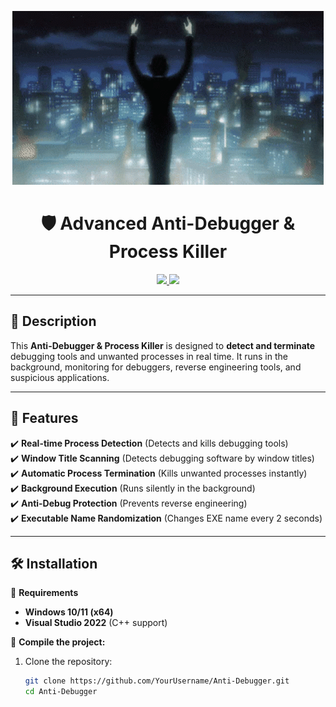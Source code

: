 <p align="center">
  <img src="https://raw.githubusercontent.com/Uwu-Kagami/Uwu-Kagami/refs/heads/main/gif/c88cc62241ed6cb2b0fb68a83e493cf9.gif">
</p>

<h1 align="center">🛡️ Advanced Anti-Debugger & Process Killer</h1>

<p align="center">
  <a href="https://raw.githubusercontent.com/YourUsername/Anti-Debugger/main/LICENSE">
    <img src="https://img.shields.io/badge/License-MIT-important">
  </a>
  <a href="https://github.com/YourUsername/Anti-Debugger">
    <img src="https://img.shields.io/github/repo-size/YourUsername/Anti-Debugger.svg?label=Repo%20size&style=flat-square">
  </a>
</p>

---

## 📌 Description  
This **Anti-Debugger & Process Killer** is designed to **detect and terminate** debugging tools and unwanted processes in real time. It runs in the background, monitoring for debuggers, reverse engineering tools, and suspicious applications.  

---

## 🚀 Features  
✔️ **Real-time Process Detection** (Detects and kills debugging tools)  
✔️ **Window Title Scanning** (Detects debugging software by window titles)  
✔️ **Automatic Process Termination** (Kills unwanted processes instantly)  
✔️ **Background Execution** (Runs silently in the background)  
✔️ **Anti-Debug Protection** (Prevents reverse engineering)  
✔️ **Executable Name Randomization** (Changes EXE name every 2 seconds)  

---

## 🛠️ Installation  
🔧 **Requirements**  
- **Windows 10/11 (x64)**
- **Visual Studio 2022** (C++ support)  

📌 **Compile the project:**  
1. Clone the repository:  
   ```sh
   git clone https://github.com/YourUsername/Anti-Debugger.git
   cd Anti-Debugger
